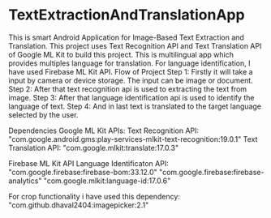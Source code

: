 # TextExtractionAndTranslationApp
This is smart Android Application for Image-Based Text Extraction and Translation. This project uses Text Recognition API and Text Translation API of Google ML Kit to build this project.
This is multilingual app which provides multiples language for translation. For language identification, I have used Firebase ML Kit API.
Flow of Project
  Step 1: Firstly it will take a input by camera or device storage. The input can be image or document.
  Step 2: After that text recognition api is used to extracting the text from image.
  Step 3: After that language identification api is used to identify the language of text.
  Step 4: And in last text is translated to the target language selected by the user.

Dependencies
Google ML Kit APIs:
    Text Recognition API: "com.google.android.gms:play-services-mlkit-text-recognition:19.0.1"
    Text Translation API: "com.google.mlkit:translate:17.0.3"

Firebase ML Kit API
    Language Identificaton API: "com.google.firebase:firebase-bom:33.12.0"
                                "com.google.firebase:firebase-analytics"
                                "com.google.mlkit:language-id:17.0.6"
                                
For crop functionality i have used this dependency: "com.github.dhaval2404:imagepicker:2.1"

  
